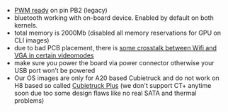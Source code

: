 - [PWM ready](https://github.com/dwilkins/pwm-sunxi) on pin PB2 (legacy)
- bluetooth working with on-board device. Enabled by default on both kernels.
- total memory is 2000Mb (disabled all memory reservations for GPU on CLI images)
- due to bad PCB placement, there is [some crosstalk between Wifi and VGA in certain videomodes](http://linux-sunxi.org/Cubietruck#VGA)
- make sure you power the board via power connector otherwise your USB port won’t be powered
- Our OS images are only for A20 based Cubietruck and do not work on H8 based so called [Cubietruck Plus](http://linux-sunxi.org/Cubietech_Cubietruck_Plus) (we don't support CT+ anytime soon due too some design flaws like no real SATA and thermal problems) 
